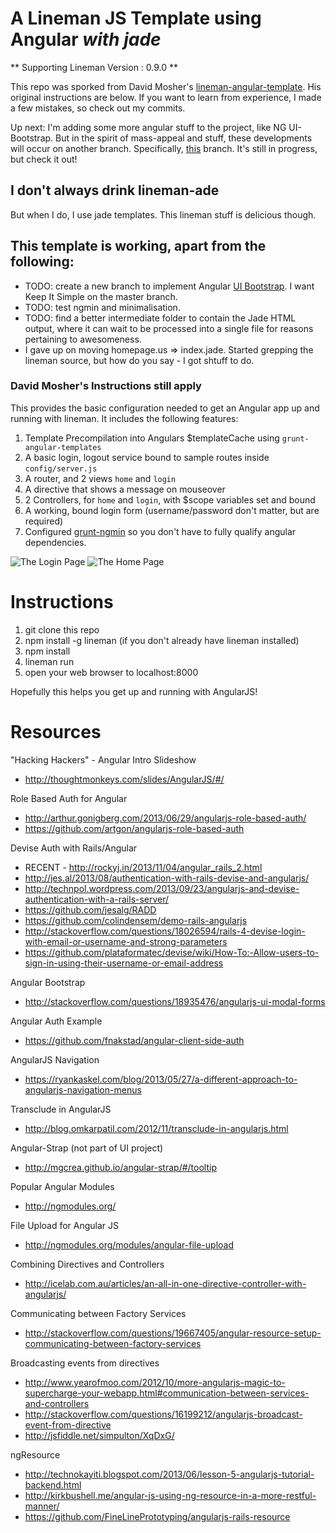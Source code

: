 # A Lineman JS Template using Angular *with jade*

** Supporting Lineman Version : 0.9.0 **

This repo was sporked from David Mosher's [lineman-angular-template](https://github.com/davemo/lineman-angular-template).
His original instructions are below.  If you want to learn from experience, I
made a few mistakes, so check out my commits.

Up next: I'm adding some more angular stuff to the project, like NG UI-Bootstrap.
But in the spirit of mass-appeal and stuff, these developments will occur on another branch.
Specifically, [this](https://github.com/dcunited001/jangular-lineman-ade/tree/ui-bootstrap) branch.
It's still in progress, but check it out!

## I don't always drink lineman-ade

But when I do, I use jade templates.  This lineman stuff is delicious though.

## This template is working, apart from the following:

* TODO: create a new branch to implement Angular [UI Bootstrap](http://angular-ui.github.io/bootstrap/). I want Keep It Simple on the master branch.
* TODO: test ngmin and minimalisation.
* TODO: find a better intermediate folder to contain the Jade HTML output, where it can wait to be processed into a single file for reasons pertaining to awesomeness.
* I gave up on moving homepage.us => index.jade.  Started grepping the lineman source, but how do you say - I got shtuff to do.

### David Mosher's Instructions still apply

This provides the basic configuration needed to get an Angular app up and running with lineman. It includes the following features:

1. Template Precompilation into Angulars $templateCache using `grunt-angular-templates`
2. A basic login, logout service bound to sample routes inside `config/server.js`
3. A router, and 2 views `home` and `login`
4. A directive that shows a message on mouseover
5. 2 Controllers, for `home` and `login`, with $scope variables set and bound
6. A working, bound login form (username/password don't matter, but are required)
7. Configured [grunt-ngmin](https://github.com/btford/grunt-ngmin) so you don't have to fully qualify angular dependencies.

![The Login Page](https://raw.github.com/davemo/lineman-angular-template/master/doc/login.png)
![The Home Page](https://raw.github.com/davemo/lineman-angular-template/master/doc/home.png)

# Instructions

1. git clone this repo
2. npm install -g lineman (if you don't already have lineman installed)
3. npm install
4. lineman run
5. open your web browser to localhost:8000

Hopefully this helps you get up and running with AngularJS!

# Resources

"Hacking Hackers" - Angular Intro Slideshow

- http://thoughtmonkeys.com/slides/AngularJS/#/

Role Based Auth for Angular 

- http://arthur.gonigberg.com/2013/06/29/angularjs-role-based-auth/
- https://github.com/artgon/angularjs-role-based-auth

Devise Auth with Rails/Angular

- RECENT - http://rockyj.in/2013/11/04/angular_rails_2.html
- http://jes.al/2013/08/authentication-with-rails-devise-and-angularjs/
- http://technpol.wordpress.com/2013/09/23/angularjs-and-devise-authentication-with-a-rails-server/
- https://github.com/jesalg/RADD
- https://github.com/colindensem/demo-rails-angularjs
- http://stackoverflow.com/questions/18026594/rails-4-devise-login-with-email-or-username-and-strong-parameters
- https://github.com/plataformatec/devise/wiki/How-To:-Allow-users-to-sign-in-using-their-username-or-email-address

Angular Bootstrap

- http://stackoverflow.com/questions/18935476/angularjs-ui-modal-forms

Angular Auth Example

- https://github.com/fnakstad/angular-client-side-auth

AngularJS Navigation 

- https://ryankaskel.com/blog/2013/05/27/a-different-approach-to-angularjs-navigation-menus

Transclude in AngularJS 

- http://blog.omkarpatil.com/2012/11/transclude-in-angularjs.html

Angular-Strap (not part of UI project) 

- http://mgcrea.github.io/angular-strap/#/tooltip

Popular Angular Modules

- http://ngmodules.org/

File Upload for Angular JS

- http://ngmodules.org/modules/angular-file-upload

Combining Directives and Controllers

- http://icelab.com.au/articles/an-all-in-one-directive-controller-with-angularjs/

Communicating between Factory Services

- http://stackoverflow.com/questions/19667405/angular-resource-setup-communicating-between-factory-services

Broadcasting events from directives

- http://www.yearofmoo.com/2012/10/more-angularjs-magic-to-supercharge-your-webapp.html#communication-between-services-and-controllers
- http://stackoverflow.com/questions/16199212/angularjs-broadcast-event-from-directive
- http://jsfiddle.net/simpulton/XqDxG/

ngResource

- http://technokayiti.blogspot.com/2013/06/lesson-5-angularjs-tutorial-backend.html
- http://kirkbushell.me/angular-js-using-ng-resource-in-a-more-restful-manner/
- https://github.com/FineLinePrototyping/angularjs-rails-resource
